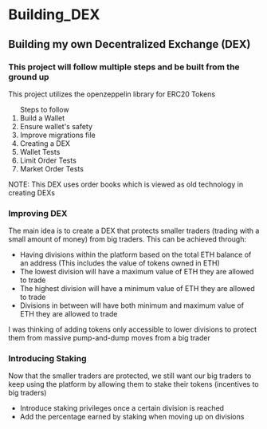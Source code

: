 # Building_DEX

<h2> Building my own Decentralized Exchange (DEX) </h2>
  
<h3> This project will follow multiple steps and be built from the ground up </h3>

<p> This project utilizes the openzeppelin library for ERC20 Tokens </p>

<ol> Steps to follow
  <li> Build a Wallet </li>
  <li> Ensure wallet's safety </li>
  <li> Improve migrations file </li>
  <li> Creating a DEX </li>
  <li> Wallet Tests </li>
  <li> Limit Order Tests </li>
  <li> Market Order Tests </li>
</ol>
  
<p> NOTE: This DEX uses order books which is viewed as old technology in creating DEXs </p>

<h3> Improving DEX </h3>
<p> The main idea is to create a DEX that protects smaller traders (trading with a small amount of money) from big traders. This can be achieved through:
<ul>
  <li> Having divisions within the platform based on the total ETH balance of an address (This includes the value of tokens owned in ETH) </li>
  <li> The lowest division will have a maximum value of ETH they are allowed to trade </li>
  <li> The highest division will have a minimum value of ETH they are allowed to trade </li>
  <li> Divisions in between will have both minimum and maximum value of ETH they are allowed to trade </li>
</ul>

<p> I was thinking of adding tokens only accessible to lower divisions to protect them from massive pump-and-dump moves from a big trader </p>

<h3> Introducing Staking </h3>
<p> Now that the smaller traders are protected, we still want our big traders to keep using the platform by allowing them to stake their tokens (incentives to big traders) </p>
<ul>
  <li> Introduce staking privileges once a certain division is reached </li>
  <li> Add the percentage earned by staking when moving up on divisions </li>
</ul>
